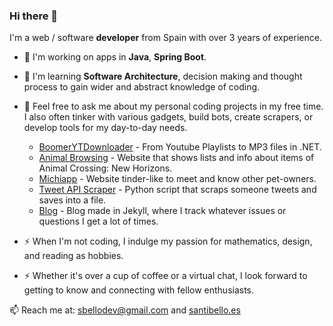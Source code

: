 ### Hi there 👋
I'm a web / software **developer** from Spain with over 3 years of experience.

- 🔭 I'm working on apps in **Java**, **Spring Boot**.
- 🌱 I'm learning **Software Architecture**, decision making and thought process to gain wider and abstract knowledge of coding.

- 💬 Feel free to ask me about my personal coding projects in my free time. I also often tinker with various gadgets, build bots, create scrapers, or develop tools for my day-to-day needs.
  - [BoomerYTDownloader](https://github.com/sbellodev/boomerytdownload) - From Youtube Playlists to MP3 files in .NET. 
  - [Animal Browsing](https://github.com/sbellodev/animalbrowsing) - Website that shows lists and info about items of Animal Crossing: New Horizons.
  - [Michiapp](https://github.com/sbellodev/michiapp) - Website tinder-like to meet and know other pet-owners.
  - [Tweet API Scraper](https://github.com/sbellodev/tweetapi) - Python script that scraps someone tweets and saves into a file.
  - [Blog](https://github.com/sbellodev/blog) - Blog made in Jekyll, where I track whatever issues or questions I get a lot of times.
  
- ⚡ When I'm not coding, I indulge my passion for mathematics, design, and reading as hobbies.
- ⚡ Whether it's over a cup of coffee or a virtual chat, I look forward to getting to know and connecting with fellow enthusiasts.

📫 Reach me at: [sbellodev@gmail.com](sbellodev@gmail.com) and [santibello.es](https://www.santibello.es)

